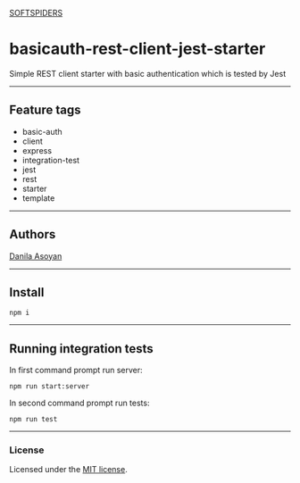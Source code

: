[SOFTSPIDERS](https://github.com/softspiders/softspiders)

# basicauth-rest-client-jest-starter

Simple REST client starter with basic authentication which is tested by Jest

---

## Feature tags

- basic-auth
- client
- express
- integration-test
- jest
- rest
- starter
- template

---

## Authors

[Danila Asoyan](https://github.com/Danilkashtan)

---

## Install

```
npm i
```

---

## Running integration tests

In first command prompt run server: 

```
npm run start:server
```

In second command prompt run tests:

```
npm run test
```

---

### License

Licensed under the [MIT license](./LICENSE). 
